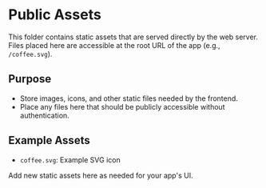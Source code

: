 # Public Assets

This folder contains static assets that are served directly by the web server. Files placed here are accessible at the root URL of the app (e.g., `/coffee.svg`).

## Purpose
- Store images, icons, and other static files needed by the frontend.
- Place any files here that should be publicly accessible without authentication.

## Example Assets
- `coffee.svg`: Example SVG icon

Add new static assets here as needed for your app's UI. 